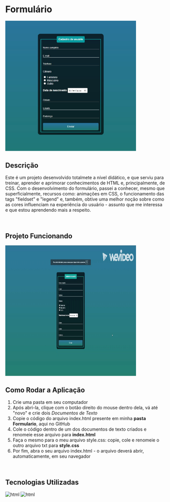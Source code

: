 # Formulário

<img width="411.5" height="409.5" src="src/assets/to-readme/FormImage.JPG">
<br>

## Descrição
<p>Este é um projeto desenvolvido totalmete a nível didático, e que serviu para treinar, aprender e aprimorar conhecimentos de HTML e, principalmente, de CSS. 
Com o desenvolvimento do formulário, passei a conhecer, mesmo que superficialmente, recursos como: animações em CSS, o funcionamento das tags "fieldset" e "legend" e, também, obtive uma melhor noção sobre como as cores influenciam na experiência do usuário - assunto que me interessa e que estou aprendendo mais a respeito.
</p>
<br>

## Projeto Funcionando
<img width="411.5" height="409.5" src="src/assets/to-readme/My Video.gif">
<br>

## Como Rodar a Aplicação
1. Crie uma pasta em seu computador
2. Após abri-la, clique com o botão direito do mouse dentro dela, vá até "novo" e crie dois _Documentos de Texto_
3. Copie o código do arquivo index.html presente em minha **pasta Formulario**, aqui no GitHub
4. Cole o código dentro de um dos documentos de texto criados e renomeie esse arquivo para **index.html**
5. Faça o mesmo para o meu arquivo style.css: copie, cole e renomeie o outro arquivo txt para **style.css**
6. Por fim, abra o seu arquivo index.html - o arquivo deverá abrir, automaticamente, em seu navegador
<br>

## Tecnologias Utilizadas
![html](https://img.shields.io/badge/HTML5-E34F26?style=for-the-badge&logo=html5&logoColor=white) ![html](https://img.shields.io/badge/CSS3-1572B6?style=for-the-badge&logo=css3&logoColor=white)
